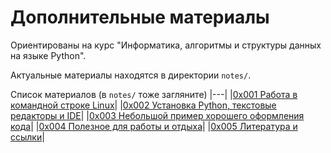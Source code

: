 # Дополнительные материалы
Ориентированы на курс "Информатика, алгоритмы и структуры данных на языке Python".

Актуальные материалы находятся в директории `notes/`.

Список материалов (в `notes/` тоже загляните)
|---|
|[0x001 Работа в командной строке Linux](https://github.com/stepanzh/info_labs_notes/blob/master/notes/01_bash_basics.md)|
|[0x002 Установка Python, текстовые редакторы и IDE](https://github.com/stepanzh/info_labs_notes/blob/master/notes/02_literature.md)|
|[0x003 Небольшой пример хорошего оформления кода](https://github.com/stepanzh/info_labs_notes/blob/master/notes/03_code_style.pdf)|
|[0x004 Полезное для работы и отдыха](https://github.com/stepanzh/info_labs_notes/blob/master/notes/04_misc_help.md)|
|[0x005 Литература и ссылки](https://github.com/stepanzh/info_labs_notes/blob/master/notes/05_literature.md)|
